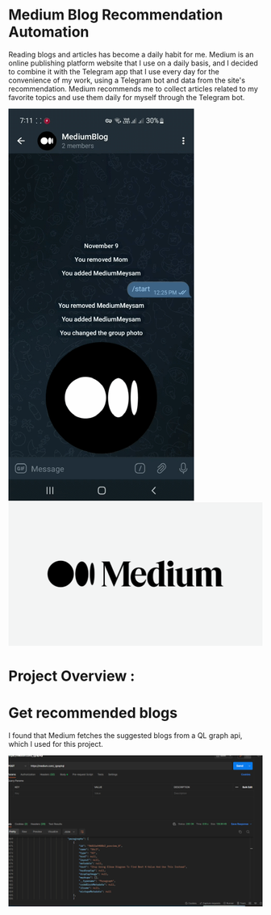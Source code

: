 # Medium Blog Recommendation Automation
Reading blogs and articles has become a daily habit for me. Medium is an online publishing platform website that I use on a daily basis, and I decided to combine it with the Telegram app that I use every day for the convenience of my work, using a Telegram bot and data from the site's recommendation. Medium recommends me to collect articles related to my favorite topics and use them daily for myself through the Telegram bot.

<img src = "src/demo.gif"  /> <img src = "src/img5.png"   width ="600" />

# Project Overview :

# Get recommended blogs 
I found that Medium fetches the suggested blogs from a QL graph api, which I used for this project.
<p><img src="src/api.png" alt=""  width ="780"></p>
